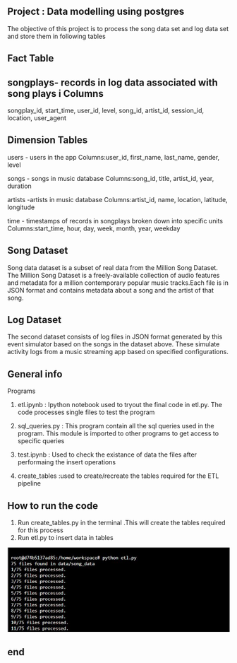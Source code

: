 Project : Data modelling using postgres
----------------------------------------------------------------------------------------------------------------------------

The objective of this project is to process the song data set and log data set and store them in following tables

Fact Table
---------------------
songplays- records in log data associated with song plays i
Columns
-----------
songplay_id, start_time, user_id, level, song_id, artist_id, session_id, location, user_agent

Dimension Tables
---------------------
users - users in the app
            Columns:user_id, first_name, last_name, gender, level

songs - songs in music database
            Columns:song_id, title, artist_id, year, duration

artists -artists in music database
            Columns:artist_id, name, location, latitude, longitude

time   - timestamps of records in songplays broken down into specific units
            Columns:start_time, hour, day, week, month, year, weekday



Song Dataset
------------------
Song data dataset is a subset of real data from the Million Song Dataset. The Million Song Dataset is a freely-available collection of audio features and metadata for a million contemporary popular music tracks.Each file is in JSON format and contains metadata about a song and the artist of that song. 

Log Dataset
------------------
The second dataset consists of log files in JSON format generated by this event simulator based on the songs in the dataset above. 
These simulate activity logs from a music streaming app based on specified configurations.



General info
----------------------------------------------------------------------------------------------------------------------------

Programs 

1) etl.ipynb : Ipython notebook used to tryout the final code in etl.py. The code processes single files to test the program

2) sql_queries.py : This program contain all the sql queries used in the program. This module is imported to other programs to get access to specific queries

3) test.ipynb : Used to check the existance of data  the files after performaing the insert operations

4) create_tables :used to create/recreate the tables required for the ETL pipeline


How to run the code
--------------------------------------

1) Run create_tables.py in the terminal .This  will create the tables required for this process
2) Run etl.py to insert data in tables

![](https://github.com/vipinvx/data-engineering/blob/main/Program%20execution.JPG)

end
---

